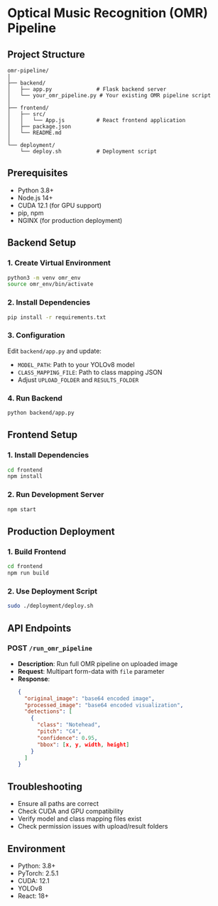 # Optical Music Recognition (OMR) Pipeline

## Project Structure
```
omr-pipeline/
│
├── backend/
│   ├── app.py              # Flask backend server
│   └── your_omr_pipeline.py # Your existing OMR pipeline script
│
├── frontend/
│   ├── src/
│   │   └── App.js          # React frontend application
│   ├── package.json
│   └── README.md
│
└── deployment/
    └── deploy.sh           # Deployment script
```

## Prerequisites
- Python 3.8+
- Node.js 14+
- CUDA 12.1 (for GPU support)
- pip, npm
- NGINX (for production deployment)

## Backend Setup

### 1. Create Virtual Environment
```bash
python3 -m venv omr_env
source omr_env/bin/activate
```

### 2. Install Dependencies
```bash
pip install -r requirements.txt
```

### 3. Configuration
Edit `backend/app.py` and update:
- `MODEL_PATH`: Path to your YOLOv8 model
- `CLASS_MAPPING_FILE`: Path to class mapping JSON
- Adjust `UPLOAD_FOLDER` and `RESULTS_FOLDER`

### 4. Run Backend
```bash
python backend/app.py
```

## Frontend Setup

### 1. Install Dependencies
```bash
cd frontend
npm install
```

### 2. Run Development Server
```bash
npm start
```

## Production Deployment

### 1. Build Frontend
```bash
cd frontend
npm run build
```

### 2. Use Deployment Script
```bash
sudo ./deployment/deploy.sh
```

## API Endpoints

### POST `/run_omr_pipeline`
- **Description**: Run full OMR pipeline on uploaded image
- **Request**: Multipart form-data with `file` parameter
- **Response**:
  ```json
  {
    "original_image": "base64 encoded image",
    "processed_image": "base64 encoded visualization",
    "detections": [
      {
        "class": "Notehead",
        "pitch": "C4",
        "confidence": 0.95,
        "bbox": [x, y, width, height]
      }
    ]
  }
  ```

## Troubleshooting
- Ensure all paths are correct
- Check CUDA and GPU compatibility
- Verify model and class mapping files exist
- Check permission issues with upload/result folders

## Environment
- Python: 3.8+
- PyTorch: 2.5.1
- CUDA: 12.1
- YOLOv8
- React: 18+